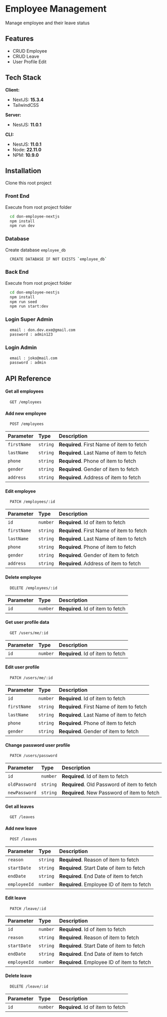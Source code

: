 
# Employee Management

Manage employee and their leave status



## Features

- CRUD Employee
- CRUD Leave
- User Profile Edit


## Tech Stack

**Client:** 
- NextJS: **15.3.4**
- TailwindCSS

**Server:** 
- NestJS: **11.0.1**

**CLI:** 
- NestJS: **11.0.1**
- Node: **22.11.0**
- NPM: **10.9.0**


## Installation

Clone this root project

### Front End

Execute from root project folder
```bash
  cd don-employee-nextjs
  npm install
  npm run dev
```
### Database
Create database `employee_db`
```bash
  CREATE DATABASE IF NOT EXISTS `employee_db`
```
### Back End
Execute from root project folder
```bash
  cd don-employee-nestjs
  npm install
  npm run seed
  npm run start:dev
```

### Login Super Admin

```bash
  email : don.dev.exe@gmail.com
  password : admin123
```
### Login Admin

```bash
  email : joko@mail.com
  password : admin
```


## API Reference

#### Get all employees
```http
  GET /employees
```
#### Add new employee
```http
  POST /employees
```
| Parameter  | Type     | Description                       |
| :--------  | :------- | :-------------------------------- |
| `firstName`| `string` | **Required**. First Name of item to fetch |
| `lastName` | `string` | **Required**. Last Name of item to fetch |
| `phone`    | `string` | **Required**. Phone of item to fetch |
| `gender`   | `string` | **Required**. Gender of item to fetch |
| `address`   | `string` | **Required**. Address of item to fetch |

#### Edit employee
```http
  PATCH /employees/:id
```
| Parameter  | Type     | Description                       |
| :--------  | :------- | :-------------------------------- |
| `id`       | `number` | **Required**. Id of item to fetch |
| `firstName`| `string` | **Required**. First Name of item to fetch |
| `lastName` | `string` | **Required**. Last Name of item to fetch |
| `phone`    | `string` | **Required**. Phone of item to fetch |
| `gender`   | `string` | **Required**. Gender of item to fetch |
| `address`   | `string` | **Required**. Address of item to fetch |

#### Delete employee
```http
  DELETE /employees/:id
```
| Parameter | Type     | Description                       |
| :-------- | :------- | :-------------------------------- |
| `id`      | `number` | **Required**. Id of item to fetch |

#### Get user profile data
```http
  GET /users/me/:id
```
| Parameter | Type     | Description                       |
| :-------- | :------- | :-------------------------------- |
| `id`      | `number` | **Required**. Id of item to fetch |

#### Edit user profile
```http
  PATCH /users/me/:id
```
| Parameter  | Type     | Description                       |
| :--------  | :------- | :-------------------------------- |
| `id`       | `number` | **Required**. Id of item to fetch |
| `firstName`| `string` | **Required**. First Name of item to fetch |
| `lastName` | `string` | **Required**. Last Name of item to fetch |
| `phone`    | `string` | **Required**. Phone of item to fetch |
| `gender`   | `string` | **Required**. Gender of item to fetch |

#### Change password user profile
```http
  PATCH /users/password
```
| Parameter  | Type     | Description                       |
| :--------  | :------- | :-------------------------------- |
| `id`       | `number` | **Required**. Id of item to fetch |
| `oldPassword`| `string` | **Required**. Old Password of item to fetch |
| `newPassword` | `string` | **Required**. New Password of item to fetch |

#### Get all leaves
```http
  GET /leaves
```
#### Add new leave
```http
  POST /leaves
```
| Parameter  | Type     | Description                       |
| :--------  | :------- | :-------------------------------- |
| `reason`| `string` | **Required**. Reason of item to fetch |
| `startDate` | `string` | **Required**. Start Date of item to fetch |
| `endDate`    | `string` | **Required**. End Date of item to fetch |
| `employeeId`   | `number` | **Required**. Employee ID of item to fetch |

#### Edit leave
```http
  PATCH /leave/:id
```
| Parameter  | Type     | Description                       |
| :--------  | :------- | :-------------------------------- |
| `id`       | `number` | **Required**. Id of item to fetch |
| `reason`| `string` | **Required**. Reason of item to fetch |
| `startDate` | `string` | **Required**. Start Date of item to fetch |
| `endDate`    | `string` | **Required**. End Date of item to fetch |
| `employeeId`   | `number` | **Required**. Employee ID of item to fetch |

#### Delete leave
```http
  DELETE /leave/:id
```
| Parameter | Type     | Description                       |
| :-------- | :------- | :-------------------------------- |
| `id`      | `number` | **Required**. Id of item to fetch |
